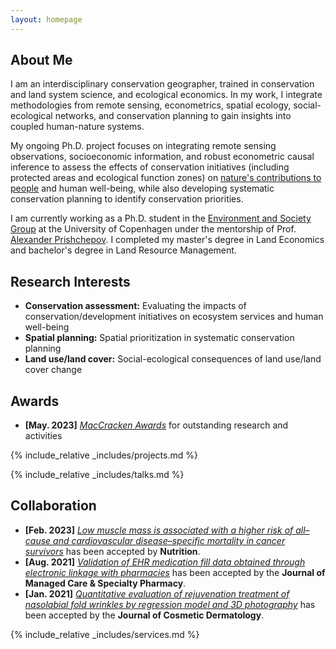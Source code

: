 ```yaml
---
layout: homepage
---
```


## About Me

I am an interdisciplinary conservation geographer, trained in conservation and land system science, and ecological economics. In my work, I integrate methodologies from remote sensing, econometrics, spatial ecology, social-ecological networks, and conservation planning to gain insights into coupled human-nature systems.

My ongoing Ph.D. project focuses on integrating remote sensing observations, socioeconomic information, and robust econometric causal inference to assess the effects of conservation initiatives (including protected areas and ecological function zones) on <a href="https://www.ipbes.net/glossary-tag/natures-contributions-people" target="_blank"> nature's contributions to people</a> and human well-being, while also developing systematic conservation planning to identify conservation priorities.

I am currently working as a Ph.D. student in the <a href="https://ign.ku.dk/english/research/geography/environment-society-developing-countries/" target="_blank"> Environment and Society Group</a> at the University of Copenhagen under the mentorship of Prof.<a href="https://ign.ku.dk/english/employees/geography/?pure=en/persons/501467" target="_blank"> Alexander Prishchepov</a>. I completed my master's degree in Land Economics and bachelor's degree in Land Resource Management.


## Research Interests
- **Conservation assessment:** Evaluating the impacts of conservation/development initiatives on ecosystem services and human well-being
- **Spatial planning:** Spatial prioritization in systematic conservation planning
- **Land use/land cover:** Social-ecological consequences of land use/land cover change


## Awards
- **[May. 2023]** <a href="https://gsas.nyu.edu/admissions/financial-aid/graduate-school-fellowships-and-assistantships.html" target="_blank">*MacCracken Awards*</a> for outstanding research and activities


<!-- {% include_relative _includes/publications.md %} -->

{% include_relative _includes/projects.md %}

{% include_relative _includes/talks.md %}







## Collaboration

<!-- - **[Feb. 2020]** Our paper about incremental learning is accepted to CVPR 2020.
- **[Feb. 2020]** We will host the ACM Multimedia Asia 2020 conference in Singapore!
- **[Sept. 2019]** Our paper about few-shot learning is accepted to NeurIPS 2019. -->
- **[Feb. 2023]** <a href="https://www.sciencedirect.com/science/article/pii/S089990072200346X" target="_blank">*Low muscle mass is associated with a higher risk of all–cause and cardiovascular disease–specific mortality in cancer survivors*</a> has been accepted by **Nutrition**. 
- **[Aug. 2021]** <a href="https://www.jmcp.org/doi/full/10.18553/jmcp.2021.27.10.1482" target="_blank">*Validation of EHR medication fill data obtained through electronic linkage with pharmacies*</a> has been accepted by the **Journal of Managed Care & Specialty Pharmacy**.
- **[Jan. 2021]** <a href="https://onlinelibrary.wiley.com/doi/abs/10.1111/jocd.13486" target="_blank">*Quantitative evaluation of rejuvenation treatment of nasolabial fold wrinkles by regression model and 3D photography*</a> has been accepted by the **Journal of Cosmetic Dermatology**.


{% include_relative _includes/services.md %}


